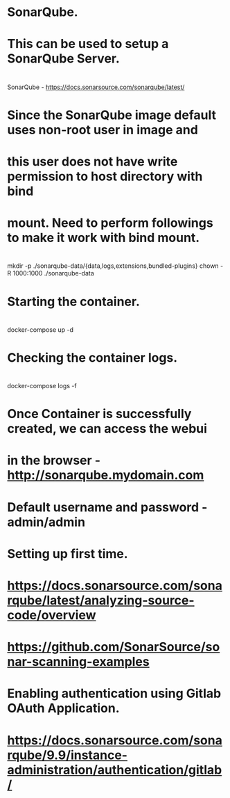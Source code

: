 #
# SonarQube.
# This can be used to setup a SonarQube Server.
#

SonarQube - https://docs.sonarsource.com/sonarqube/latest/

#
# Since the SonarQube image default uses non-root user in image and
# this user does not have write permission to host directory with bind
# mount. Need to perform followings to make it work with bind mount.
#
mkdir -p ./sonarqube-data/{data,logs,extensions,bundled-plugins}
chown -R 1000:1000 ./sonarqube-data

#
# Starting the container.
#
docker-compose up -d

#
# Checking the container logs.
#
docker-compose logs -f

#
# Once Container is successfully created, we can access the webui
# in the browser - http://sonarqube.mydomain.com
# Default username and password - admin/admin
#

#
# Setting up first time.
# https://docs.sonarsource.com/sonarqube/latest/analyzing-source-code/overview
# https://github.com/SonarSource/sonar-scanning-examples
#

#
# Enabling authentication using Gitlab OAuth Application.
# https://docs.sonarsource.com/sonarqube/9.9/instance-administration/authentication/gitlab/
#

